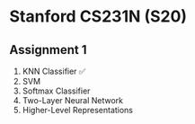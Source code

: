 # Stanford CS231N (S20)

## Assignment 1

1. KNN Classifier :white_check_mark:
2. SVM
3. Softmax Classifier
4. Two-Layer Neural Network
5. Higher-Level Representations



